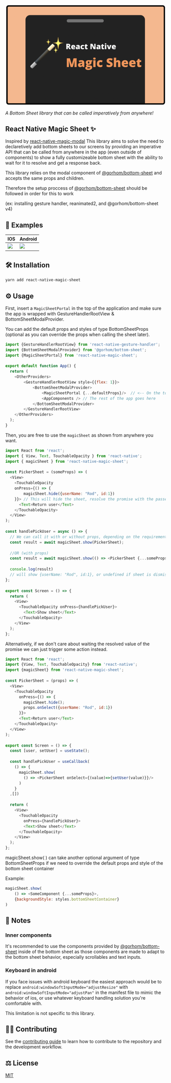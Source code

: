 ![React Native Magic Sheet Cover](/docs/assets/banner.png)

_A Bottom Sheet library that can be called imperatively from anywhere!_

## React Native Magic Sheet :sparkles: 

Inspired by [react-native-magic-modal](https://gorhom.github.io/react-native-bottom-sheet/modal/) This library aims to solve the need to declaretively add bottom sheets to our screens by providing an imperative API that can be called from anywhere in the app (even outside of components) to show a fully customizeable bottom sheet with the ability to wait for it to resolve and get a response back.

This library relies on the modal component of [@gorhom/bottom-sheet](https://gorhom.github.io/react-native-bottom-sheet/modal/) and accepts the same props and children.

Therefore the setup proccess of [@gorhom/bottom-sheet](https://gorhom.github.io/react-native-bottom-sheet/modal/) should be followed in order for this to work

(ex: installing gesture handler, reanimated2, and @gorhom/bottom-sheet v4)

## 📸 Examples

| IOS                                                                                                                           | Android                                                                                                                       |
| ----------------------------------------------------------------------------------------------------------------------------- | ----------------------------------------------------------------------------------------------------------------------------- |
| <img src="/docs/assets/ios.gif" height=500/> | <img src="/docs/assets/android.gif" height=500/>  |

## 🛠 Installation

```sh
yarn add react-native-magic-sheet
```

## ⚙️ Usage

First, insert a `MagicSheetPortal` in the top of the application and make sure the app is wrapped with GestureHandlerRootView & BottomSheetModalProvider.

You can add the default props and styles of type BottomSheetProps (optional as you can override the props when calling the sheet later).

```js
import {GestureHandlerRootView} from 'react-native-gesture-handler';
import {BottomSheetModalProvider} from '@gorhom/bottom-sheet';
import {MagicSheetPortal} from 'react-native-magic-sheet';

export default function App() {
  return (
    <OtherProviders>
        <GestureHandlerRootView style={{flex: 1}}>
            <BottomSheetModalProvider>
                <MagicSheetPortal {...defaultProps}/>  // <-- On the top of the app component hierarchy
                <AppComponents /> // The rest of the app goes here
            </BottomSheetModalProvider>
        </GestureHandlerRootView>
    </OtherProviders>
  );
}
```

Then, you are free to use the `magicSheet` as shown from anywhere you want.

```js
import React from 'react';
import { View, Text, TouchableOpacity } from 'react-native';
import { magicSheet } from 'react-native-magic-sheet';

const PickerSheet = (someProps) => (
  <View>
    <TouchableOpacity 
    onPress={() => {
        magicSheet.hide({userName: "Rod", id:1})
    }}> // This will hide the sheet, resolve the promise with the passed object
      <Text>Return user</Text>
    </TouchableOpacity>
  </View>
);

const handlePickUser = async () => {
  // We can call it with or without props, depending on the requirements.
  const result = await magicSheet.show(PickerSheet);

  //OR (with props)
  const result = await magicSheet.show(() => <PickerSheet {...someProps}/>);

  console.log(result) 
  // will show {userName: "Rod", id:1}, or undefined if sheet is dismissed
};

export const Screen = () => {
  return (
    <View>
      <TouchableOpacity onPress={handlePickUser}>
        <Text>Show sheet</Text>
      </TouchableOpacity>
    </View>
  );
};
```

Alternatively, if we don't care about waiting the resolved value of the promise we can just trigger some action instead.

```js
import React from 'react';
import {View, Text, TouchableOpacity} from 'react-native';
import {magicSheet} from 'react-native-magic-sheet';

const PickerSheet = (props) => (
  <View>
    <TouchableOpacity 
      onPress={() => {
        magicSheet.hide();
        props.onSelect({userName: "Rod", id:1})
      }}> 
      <Text>Return user</Text>
    </TouchableOpacity>
  </View>
);

export const Screen = () => {
  const [user, setUser] = useState();

  const handlePickUser = useCallback(
    () => {
      magicSheet.show(
        () => <PickerSheet onSelect={(value)=>{setUser(value)}}/>
      )
    }
  ,[])

  return (
    <View>
      <TouchableOpacity 
        onPress={handlePickUser}>
        <Text>Show sheet</Text>
      </TouchableOpacity>
    </View>
  );
};
```

magicSheet.show( ) can take another optional argument of type BottomSheetProps if we need to override the default props and style of the bottom sheet container

Example:
```js
magicSheet.show(
    () => <SomeComponent {...someProps}>,
    {backgroundStyle: styles.bottomSheetContainer}
)
```
## 😬 Notes

### Inner components
It's recommended to use the components provided by [@gorhom/bottom-sheet](https://gorhom.github.io/react-native-bottom-sheet/modal/) inside of the bottom sheet as those components are made to adapt to the bottom sheet behavior, especially scrollables and text inputs.

### Keyboard in android
If you face issues with android keyboard the easiest approach would be to replace 
```android:windowSoftInputMode="adjustResize"```
with
```android:windowSoftInputMode="adjustPan"```
in the manifest file to mimic the behavior of ios, or use whatever keyboard handling solution you're comfortable with.

This limitation is not specific to this library.

## 👨‍🏫 Contributing

See the [contributing guide](CONTRIBUTING.md) to learn how to contribute to the repository and the development workflow.

## ⚖️ License

[MIT](LICENSE)
